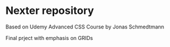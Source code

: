 # Nexter repository

Based on Udemy Advanced CSS Course by Jonas Schmedtmann

Final prject with emphasis on GRIDs